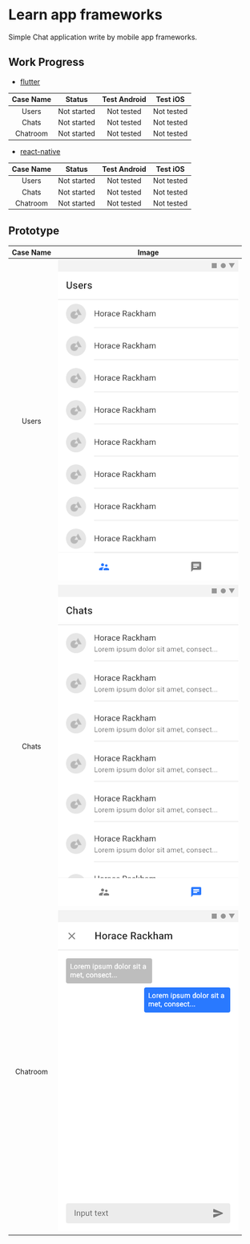 # Learn app frameworks

Simple Chat application write by mobile app frameworks.

## Work Progress

- [flutter](/flutter)

Case Name | Status | Test Android | Test iOS
:---:|:---:|:---:|:---:
Users|Not started|Not tested|Not tested|
Chats|Not started|Not tested|Not tested|
Chatroom|Not started|Not tested|Not tested|

- [react-native](/react-native)

Case Name | Status | Test Android | Test iOS
:---:|:---:|:---:|:---:
Users|Not started|Not tested|Not tested|
Chats|Not started|Not tested|Not tested|
Chatroom|Not started|Not tested|Not tested| 

## Prototype

Case Name | Image
:---:|:---:
|Users|![Prototype of Main](/resources/prototypes/Main_Users.png)|
|Chats|![Prototype of Main](/resources/prototypes/Main_Chats.png)|
|Chatroom|![Prototype of Main](/resources/prototypes/Chatroom.png)|
